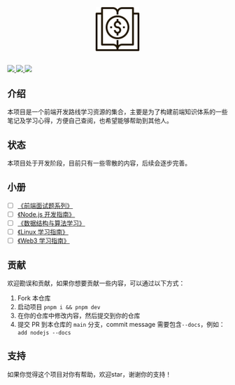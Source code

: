 <div align="center">
  <img src="./logo.svg" width="100"  alt="logo" />
</div>

##

<a href="https://github.com/aaronlamz/open-course/actions/workflows/deploy-docs.yml">
  <img src="https://github.com/aaronlamz/open-course/actions/workflows/deploy-docs.yml/badge.svg ">
</a>

<a href="https://badgen.net/static/Generated%20By/ChatGPT/green">
  <img src ="https://badgen.net/static/Generated%20By/ChatGPT/green">
</a>

<a href="https://flat.badgen.net/badge/icon/wiki/green?icon=wiki&label">
  <img src ="https://flat.badgen.net/badge/icon/wiki/green?icon=wiki&label">
</a>


## 介绍
本项目是一个前端开发路线学习资源的集合，主要是为了构建前端知识体系的一些笔记及学习心得，方便自己查阅，也希望能够帮助到其他人。

## 状态
本项目处于开发阶段，目前只有一些零散的内容，后续会逐步完善。

## 小册
- [ ] [《前端面试题系列》](https://www.ultimate-kernel.fun/open-course/interview/)
- [ ] [《Node.js 开发指南》](https://www.ultimate-kernel.fun/open-course/nodejs/)
- [ ] [《数据结构与算法学习》](https://www.ultimate-kernel.fun/open-course/algorithm/)
- [ ] [《Linux 学习指南》](https://www.ultimate-kernel.fun/open-course/linux/)
- [ ] [《Web3 学习指南》](https://www.ultimate-kernel.fun/open-course/web3/)

<!-- ## 工具 -->
<!-- - [emoji 速查表](https://www.ultimate-kernel.fun/open-course/emoji/) -->

<!-- ## 读书 -->

## 贡献
欢迎勘误和贡献，如果你想要贡献一些内容，可以通过以下方式：
1. Fork 本仓库
2. 启动项目 `pnpm i && pnpm dev`
3. 在你的仓库中修改内容，然后提交到你的仓库
4. 提交 PR 到本仓库的 `main` 分支，commit message 需要包含`--docs`，例如：`add nodejs --docs`

## 支持
如果你觉得这个项目对你有帮助，欢迎star，谢谢你的支持！
<div>
  <!-- <img src="./coffee.png"/ width="200px"> -->
</div>
